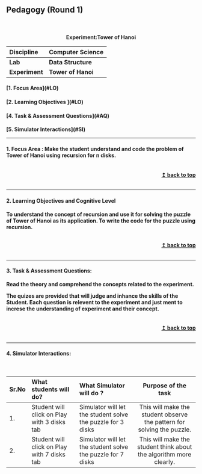 ## Pedagogy (Round 1)
<p align="center">
<br>
<br>
<b> Experiment:Tower of Hanoi <a name="top"></a> <br>
</p>

<b>Discipline | <b>Computer Science
:--|:--|
<b> Lab | <b> Data Structure
<b> Experiment|     <b> Tower of Hanoi


<h4> [1. Focus Area](#LO)
<h4> [2. Learning Objectives ](#LO)
<h4> [4. Task & Assessment Questions](#AQ)
<h4> [5. Simulator Interactions](#SI)
<hr>

<a name="LO"></a>
#### 1. Focus Area : Make the student understand and code the problem of Tower of Hanoi using recursion for n disks.

<br/>
<div align="right">
    <b><a href="#top">↥ back to top</a></b>
</div>
<br/>
<hr>

<a name="LO"></a>
#### 2. Learning Objectives and Cognitive Level

To understand the concept of recursion and use it for solving the puzzle of Tower of Hanoi as its application.
To write the code for the puzzle using recursion.


<br/>
<div align="right">
    <b><a href="#top">↥ back to top</a></b>
</div>
<br/>
<hr>

<a name="IS"></a>

#### 3. Task & Assessment Questions:

Read the theory and comprehend the concepts related to the experiment. 
<br>
<div>
    The quizes are provided that will judge and inhance the skills of the Student.
    Each question is relevent to the experiment and just ment to increse the understanding of experiment and their concept.
 
</div>
<br>

<br/>
<div align="right">
    <b><a href="#top">↥ back to top</a></b>
</div>
<br/>
<hr>

<a name="SI"></a>

#### 4. Simulator Interactions:
<br>

Sr.No | What students will do? | What Simulator will do ? | Purpose of the task
:--|:--|:--|:--:
1.| Student will click on Play with 3 disks tab | Simulator will let the student solve the puzzle for 3 disks| This will make the student observe the pattern for solving the puzzle.
2.| Student will click on Play with 7 disks tab | Simulator will let the student solve the puzzle for 7 disks| This will make the student think about the algorithm more clearly.

